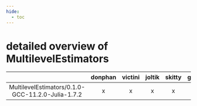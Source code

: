 ```yaml
---
hide:
  - toc
---
```


detailed overview of MultilevelEstimators
=========================================

| |donphan|victini|joltik|skitty|gallade|accelgor|swalot|doduo|
| :---: | :---: | :---: | :---: | :---: | :---: | :---: | :---: | :---: |
|MultilevelEstimators/0.1.0-GCC-11.2.0-Julia-1.7.2|x|x|x|x|-|x|x|x|
